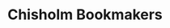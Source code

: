 ---
title: "Chisholm Bookmakers"
url: /gateshead/chisholm-bookmakers-jackson-street/
shop: Wettbüro
---